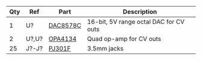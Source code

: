 |Qty|Ref|Part|Description|
|---|---|---|---|
|1|U?|[DAC8578C](https://www.ti.com/lit/ds/symlink/dac8568.pdf)|16-bit, 5V range octal DAC for CV outs|
|2|U?,U?|[OPA4134](https://www.ti.com/lit/gpn/OPA2134)|Quad op-amp for CV outs|
|25|J?-J?|[PJ301F](https://www.thonk.co.uk/wp-content/uploads/2014/02/Thonkiconn_Jack_Datasheet.pdf)|3.5mm jacks|
